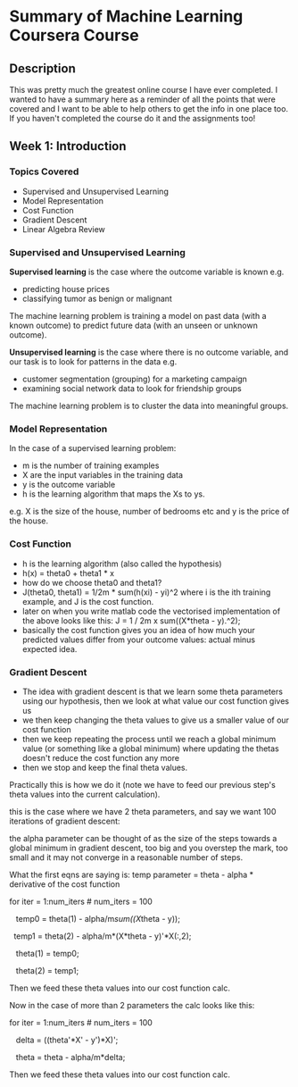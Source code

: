 
# Summary of Machine Learning Coursera Course

## Description

This was pretty much the greatest online course I have ever completed. I wanted to have a summary here as a reminder of all the points that were covered and I want to be able to help others to get the info in one place too. If you haven't completed the course do it and the assignments too!

## Week 1: Introduction

### Topics Covered

* Supervised and Unsupervised Learning
* Model Representation
* Cost Function
* Gradient Descent
* Linear Algebra Review

### Supervised and Unsupervised Learning

__Supervised learning__ is the case where the outcome variable is known e.g.
* predicting house prices
* classifying tumor as benign or malignant

The machine learning problem is training a model on past data (with a known outcome) to predict future data (with an unseen or unknown outcome).

__Unsupervised learning__ is the case where there is no outcome variable, and our task is to look for patterns in the data e.g.
* customer segmentation (grouping) for a marketing campaign
* examining social network data to look for friendship groups

The machine learning problem is to cluster the data into meaningful groups.

### Model Representation

In the case of a supervised learning problem:

* m is the number of training examples
* X are the input variables in the training data
* y is the outcome variable
* h is the learning algorithm that maps the Xs to ys.

e.g. X is the size of the house, number of bedrooms etc and y is the price of the house.

### Cost Function

* h is the learning algorithm (also called the hypothesis)
* h(x) = theta0 + theta1 * x
* how do we choose theta0 and theta1?
* J(theta0, theta1) = 1/2m * sum(h(xi) - yi)^2 where i is the ith training example, and J is the cost function.
* later on when you write matlab code the vectorised implementation of the above looks like this:
J = 1 / 2m x sum((X*theta - y).^2);
* basically the cost function gives you an idea of how much your predicted values differ from your outcome values: actual minus expected idea.

### Gradient Descent

* The idea with gradient descent is that we learn some theta parameters using our hypothesis, then we look at what value our cost function gives us
* we then keep changing the theta values to give us a smaller value of our cost function
* then we keep repeating the process until we reach a global minimum value (or something like a global minimum) where updating the thetas doesn't reduce the cost function any more
* then we stop and keep the final theta values.

Practically this is how we do it (note we have to feed our previous step's theta values into the current calculation).

this is the case where we have 2 theta parameters, and say we want 100 iterations of gradient descent:

the alpha parameter can be thought of as the size of the steps towards a global minimum in gradient descent, too big and you overstep the mark, too small and it may not converge in a reasonable number of steps.

What the first eqns are saying is: temp parameter = theta - alpha * derivative of the cost function

for iter = 1:num_iters # num_iters = 100

&nbsp;&nbsp; temp0 = theta(1) - alpha/m*sum((X*theta - y));

&nbsp;&nbsp;temp1 = theta(2) - alpha/m*(X*theta - y)'*X(:,2);

&nbsp;&nbsp;  theta(1) = temp0;

&nbsp;&nbsp;  theta(2) = temp1;

Then we feed these theta values into our cost function calc.

Now in the case of more than 2 parameters the calc looks like this:

for iter = 1:num_iters # num_iters = 100

&nbsp;&nbsp; delta = ((theta'*X' - y')*X)';

&nbsp;&nbsp; theta = theta - alpha/m*delta;

Then we feed these theta values into our cost function calc.

